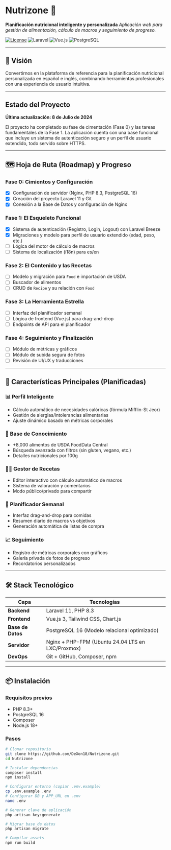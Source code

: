 # Nutrizone 🍏

**Planificación nutricional inteligente y personalizada**
_Aplicación web para gestión de alimentación, cálculo de macros y seguimiento de progreso._

[![License](https://img.shields.io/badge/license-MIT-blue.svg)](LICENSE)
![Laravel](https://img.shields.io/badge/Laravel-11.x-red.svg)
![Vue.js](https://img.shields.io/badge/Vue.js-3.x-green.svg)
![PostgreSQL](https://img.shields.io/badge/PostgreSQL-16-blue.svg)

---

## 🌟 Visión

Convertirnos en la plataforma de referencia para la planificación nutricional personalizada en español e inglés, combinando herramientas profesionales con una experiencia de usuario intuitiva.

---

## Estado del Proyecto

**Última actualización: 8 de Julio de 2024**

El proyecto ha completado su fase de cimentación (Fase 0) y las tareas fundamentales de la Fase 1. La aplicación cuenta con una base funcional que incluye un sistema de autenticación seguro y un perfil de usuario extendido, todo servido sobre HTTPS.

---

## 🗺️ Hoja de Ruta (Roadmap) y Progreso

### Fase 0: Cimientos y Configuración

-   [x] Configuración de servidor (Nginx, PHP 8.3, PostgreSQL 16)
-   [x] Creación del proyecto Laravel 11 y Git
-   [x] Conexión a la Base de Datos y configuración de Nginx

### Fase 1: El Esqueleto Funcional

-   [x] Sistema de autenticación (Registro, Login, Logout) con Laravel Breeze
-   [x] Migraciones y modelo para perfil de usuario extendido (edad, peso, etc.)
-   [ ] Lógica del motor de cálculo de macros
-   [ ] Sistema de localización (i18n) para es/en

### Fase 2: El Contenido y las Recetas

-   [ ] Modelo y migración para `Food` e importación de USDA
-   [ ] Buscador de alimentos
-   [ ] CRUD de `Recipe` y su relación con `Food`

### Fase 3: La Herramienta Estrella

-   [ ] Interfaz del planificador semanal
-   [ ] Lógica de frontend (Vue.js) para drag-and-drop
-   [ ] Endpoints de API para el planificador

### Fase 4: Seguimiento y Finalización

-   [ ] Módulo de métricas y gráficos
-   [ ] Módulo de subida segura de fotos
-   [ ] Revisión de UI/UX y traducciones

---

## 🚀 Características Principales (Planificadas)

### 📊 Perfil Inteligente

-   Cálculo automático de necesidades calóricas (fórmula Mifflin-St Jeor)
-   Gestión de alergias/intolerancias alimentarias
-   Ajuste dinámico basado en métricas corporales

### 🍎 Base de Conocimiento

-   +8,000 alimentos de USDA FoodData Central
-   Búsqueda avanzada con filtros (sin gluten, vegano, etc.)
-   Detalles nutricionales por 100g

### 👨‍🍳 Gestor de Recetas

-   Editor interactivo con cálculo automático de macros
-   Sistema de valoración y comentarios
-   Modo público/privado para compartir

### 📅 Planificador Semanal

-   Interfaz drag-and-drop para comidas
-   Resumen diario de macros vs objetivos
-   Generación automática de listas de compra

### 📈 Seguimiento

-   Registro de métricas corporales con gráficos
-   Galería privada de fotos de progreso
-   Recordatorios personalizados

---

## 🛠 Stack Tecnológico

| Capa              | Tecnologías                                       |
| ----------------- | ------------------------------------------------- |
| **Backend**       | Laravel 11, PHP 8.3                               |
| **Frontend**      | Vue.js 3, Tailwind CSS, Chart.js                  |
| **Base de Datos** | PostgreSQL 16 (Modelo relacional optimizado)      |
| **Servidor**      | Nginx + PHP-FPM (Ubuntu 24.04 LTS en LXC/Proxmox) |
| **DevOps**        | Git + GitHub, Composer, npm                       |

---

## 📦 Instalación

### Requisitos previos

-   PHP 8.3+
-   PostgreSQL 16
-   Composer
-   Node.js 18+

### Pasos

```bash
# Clonar repositorio
git clone https://github.com/DeXon18/Nutrizone.git
cd Nutrizone

# Instalar dependencias
composer install
npm install

# Configurar entorno (copiar .env.example)
cp .env.example .env
# Configurar DB y APP_URL en .env
nano .env

# Generar clave de aplicación
php artisan key:generate

# Migrar base de datos
php artisan migrate

# Compilar assets
npm run build
```
